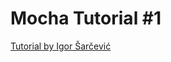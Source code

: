 # Mocha Tutorial #1
[Tutorial by Igor Šarčević](https://semaphoreci.com/community/tutorials/getting-started-with-node-js-and-mocha)
